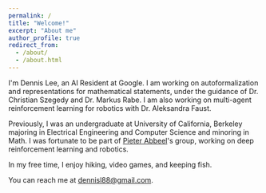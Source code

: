 ```yaml
---
permalink: /
title: "Welcome!"
excerpt: "About me"
author_profile: true
redirect_from: 
  - /about/
  - /about.html
---
```

I'm Dennis Lee, an AI Resident at Google. I am working on autoformalization and representations for mathematical statements, under the guidance of Dr. Christian Szegedy and Dr. Markus Rabe. I am also working on multi-agent reinforcement learning for robotics with Dr. Aleksandra Faust.


Previously, I was an undergraduate at University of California, Berkeley majoring in Electrical Engineering and Computer Science and minoring in Math. I was fortunate to be part of [Pieter Abbeel](https://people.eecs.berkeley.edu/~pabbeel/)'s group, working on deep reinforcement learning and robotics. 

In my free time, I enjoy hiking, video games, and keeping fish.

You can reach me at <dennisl88@gmail.com>.